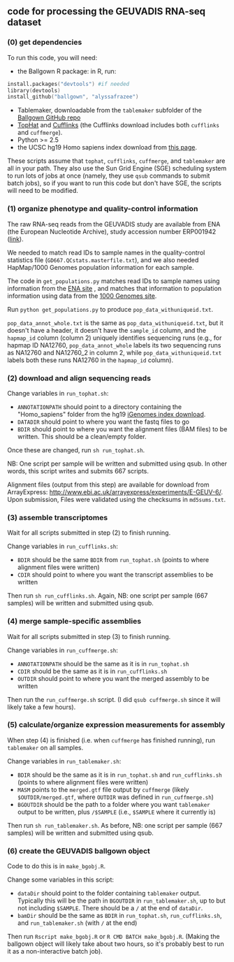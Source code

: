 ## code for processing the GEUVADIS RNA-seq dataset

### (0) get dependencies

To run this code, you will need:  
* the Ballgown R package: in R, run:
```S
install.packages("devtools") #if needed
library(devtools)
install_github("ballgown", "alyssafrazee")
```
* Tablemaker, downloadable from the `tablemaker` subfolder of the [Ballgown GitHub repo](https://github.com/alyssafrazee/ballgown)
* [TopHat](http://tophat.cbcb.umd.edu/) and [Cufflinks](http://cufflinks.cbcb.umd.edu/) (the Cufflinks download includes both `cufflinks` and `cuffmerge`). 
* Python >= 2.5
* the UCSC hg19 Homo sapiens index download from [this page](http://tophat.cbcb.umd.edu/igenomes.shtml). 

These scripts assume that `tophat`, `cufflinks`, `cuffmerge`, and `tablemaker` are all in your path. They also use the Sun Grid Engine (SGE) scheduling system to run lots of jobs at once (namely, they use `qsub` commands to submit batch jobs), so if you want to run this code but don't have SGE, the scripts will need to be modified.

### (1) organize phenotype and quality-control information

The raw RNA-seq reads from the GEUVADIS study are available from ENA (the European Nucleotide Archive), study accession number ERP001942 ([link](http://www.ebi.ac.uk/ena/data/view/ERP001942)). 

We needed to match read IDs to sample names in the quality-control statistics file (`GD667.QCstats.masterfile.txt`), and we also needed HapMap/1000 Genomes population information for each sample. 

The code in `get_populations.py` matches read IDs to sample names using information from the [ENA site](http://www.ebi.ac.uk/ena/data/warehouse/filereport?accession=ERP001942&result=read_run&fields=study_accession,secondary_study_accession,sample_accession,secondary_sample_accession,experiment_accession,run_accession,scientific_name,instrument_model,library_layout,fastq_ftp,fastq_galaxy,submitted_ftp,submitted_galaxy,col_tax_id,col_scientific_name)
, and matches that information to population information using data from the [1000 Genomes site](ftp://ftp-trace.ncbi.nih.gov/1000genomes/ftp/sequence.index).

Run `python get_populations.py` to produce `pop_data_withuniqueid.txt`.

`pop_data_annot_whole.txt` is the same as `pop_data_withuniqueid.txt`, but it doesn't have a header, it doesn't have the `sample_id` column, and the `hapmap_id` column (column 2) uniquely identifies sequencing runs (e.g., for hapmap ID NA12760, `pop_data_annot_whole` labels its two sequencing runs as NA12760 and NA12760_2 in column 2, while `pop_data_withuniqueid.txt` labels both these runs NA12760 in the `hapmap_id` column). 

### (2) download and align sequencing reads
Change variables in `run_tophat.sh`:  
* `ANNOTATIONPATH` should point to a directory containing the "Homo_sapiens" folder from the hg19 [iGenomes index download](http://tophat.cbcb.umd.edu/igenomes.shtml).
* `DATADIR` should point to where you want the fastq files to go
* `BDIR` should point to where you want the alignment files (BAM files) to be written. This should be a clean/empty folder.

Once these are changed, run `sh run_tophat.sh`. 

NB: One script per sample will be written and submitted using qsub. In other words, this script writes and submits 667 scripts.

Alignment files (output from this step) are available for download from ArrayExpress: http://www.ebi.ac.uk/arrayexpress/experiments/E-GEUV-6/. Upon submission, Files were validated using the checksums in `md5sums.txt`.

### (3) assemble transcriptomes
Wait for all scripts submitted in step (2) to finish running.

Change variables in `run_cufflinks.sh`:  
* `BDIR` should be the same `BDIR` from `run_tophat.sh` (points to where alignment files were written)
* `CDIR` should point to where you want the transcript assemblies to be written

Then run `sh run_cufflinks.sh`. Again, NB: one script per sample (667 samples) will be written and submitted using qsub.

### (4) merge sample-specific assemblies
Wait for all scripts submitted in step (3) to finish running.

Change variables in `run_cuffmerge.sh`:  
* `ANNOTATIONPATH` should be the same as it is in `run_tophat.sh`
* `CDIR` should be the same as it is in `run_cufflinks.sh`
* `OUTDIR` should point to where you want the merged assembly to be written

Then run the `run_cuffmerge.sh` script. (I did `qsub cuffmerge.sh` since it will likely take a few hours).

### (5) calculate/organize expression measurements for assembly
When step (4) is finished (i.e. when `cuffmerge` has finished running), run `tablemaker` on all samples.

Change variables in `run_tablemaker.sh`:  
* `BDIR` should be the same as it is in `run_tophat.sh` and `run_cufflinks.sh` (points to where alignment files were written)
* `MASM` points to the `merged.gtf` file output by `cuffmerge` (likely `$OUTDIR/merged.gtf`, where `OUTDIR` was defined in `run_cuffmerge.sh`)
* `BGOUTDIR` should be the path to a folder where you want `tablemaker` output to be written, plus `/$SAMPLE` (i.e., `$SAMPLE` where it currently is)

Then run `sh run_tablemaker.sh`. As before, NB: one script per sample (667 samples) will be written and submitted using qsub.

### (6) create the GEUVADIS ballgown object
Code to do this is in `make_bgobj.R`. 

Change some variables in this script:  
* `dataDir` should point to the folder containing `tablemaker` output. Typically this will be the path in `BGOUTDIR` in `run_tablemaker.sh`, up to but not including `$SAMPLE`. There should be a `/` at the end of `dataDir`.
* `bamDir` should be the same as `BDIR` in `run_tophat.sh`, `run_cufflinks.sh`, and `run_tablemaker.sh` (with `/` at the end)

Then run `Rscript make_bgobj.R` or `R CMD BATCH make_bgobj.R`. (Making the ballgown object will likely take about two hours, so it's probably best to run it as a non-interactive batch job).




